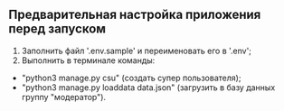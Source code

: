 ## Предварительная настройка приложения перед запуском
1. Заполнить файл '.env.sample' и переименовать его в '.env';
2. Выполнить в терминале команды:
- "python3 manage.py csu" (создать супер пользователя); 
- "python3 manage.py loaddata data.json" (загрузить в базу данных группу "модератор").
